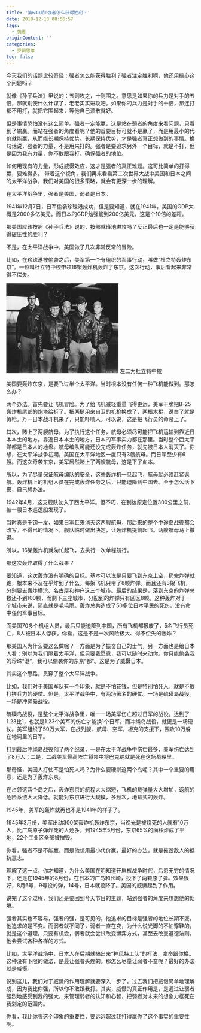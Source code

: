 ```yaml
---
title: '第639期:强者怎么获得胜利？'
date: 2018-12-13 08:56:57
tags:
  - 强者
originContent: ''
categories:
  - 罗辑思维
toc: false
---
```

今天我们的话题比较奇怪：强者怎么能获得胜利？强者注定胜利啊，他还用操心这个问题吗？

就像《孙子兵法》里说的：五则攻之，十则围之。意思是如果你的兵力是对手的五倍，那就别使什么计谋了，老老实实进攻吧。如果你的兵力是对手的十倍，那连打都不用打，就把它围起来，等他自己溃散就好。

但是事情恐怕没有这么简单。强者一定能赢，这是站在弱者的角度来看问题，只看到了输赢。而站在强者的角度看呢？他的首要目标可就不是赢了，而是用最小的代价就能赢，从而能长期保持优势。长期保持优势，才是强者真正想做到的事情。换句话说，强者的力量，不是用来打的。强者是要追求另外一个目标，就是不打，但是因为我有力量，你不敢跟我打。确保强者的地位。

如何用现有的力量，形成威慑效应，这才是强者的真正难题。这可比简单的打得赢，要难得多。
带着这个视角，我们再来看看第二次世界大战中美国和日本之间的太平洋战争，我们对美国的很多策略，就会有更深一步的理解。

在太平洋战争里，强者是美国，弱者是日本。

1941年12月7日，日军偷袭珍珠港成功，但是要知道，就在1941年，美国的GDP大概是2000多亿美元。而日本的GDP勉强能到200亿美元，这是个10倍的差距。

那美国应该按照《孙子兵法》说的，按部就班地进攻吗？反正最后也一定是能够获得碾压性的胜利？

不是，在太平洋战争中，美国做了几次非常反常的冒险。

比如，在珍珠港被偷袭之后，美军第一个有组织的军事行动，叫做“杜立特轰炸东京”。一位叫杜立特中校带领16架轰炸机轰炸了东京。这次行动，事后看起来非常得不偿失。

![杜立特轰炸东京](第639期-强者怎么获得胜利？/20181213090758.jpg)
左二为杜立特中校

美国要轰炸东京，是要飞过半个太平洋。当时根本没有任何一种飞机能做到。那怎么办？

两个办法。首先要让飞机冒险。为了给飞机减轻重量飞得更远，美军干脆把B-25轰炸机尾部的炮塔给拆了。把两挺用来自卫的机枪换成了，两根木棍，说白了就是假枪。万一日本战斗机来了，只能吓唬人。可以说，这是把飞行员的命赌上了。

其次，赌上了两艘航母。为了执行这个任务，航母必须尽可能把飞机运输到靠近日本本土的地方。靠近日本本土的地方，日本的军事实力都在那里。当时整个西太平洋都是日本人的地盘。航母编队可能还没完成轰炸任务，就先被日本人消灭了。你想，在太平洋战争初期，美国在太平洋地区一度只有3艘航母。而日军至少有6艘。而这次奇袭东京，美军居然赌上了两艘航母，这是下了血本。

所以，为了尽量保证航母编队的安全，这些轰炸机一旦起飞，航母就必须赶紧返航。轰炸机上的机组人员在完成轰炸任务之后，只能迫降到中国去。至于怎么活下来，自己想办法。

1942年4月，这支舰队驶入了西太平洋。但不巧，在到达原定位置300公里之前，被一艘日本巡逻船发现了。

当时真是千钧一发，如果日军赶来消灭这两艘航母，那后来的整个中途岛战役都会改写。不得已的情况下，舰队临时做出决定，让轰炸机提前起飞。两艘航母马上撤退。

所以，16架轰炸机就匆忙起飞，去执行一次单程航行。

那这次轰炸取得了什么战果？

要知道，这次轰炸没有明确的目标。基本可以说是只要飞到东京上空，扔完炸弹就跑，根本来不及在乎炸到了什么。每架飞机只带了8颗炸弹。而且还有3架飞机，分别要去轰炸横滨、名古屋和神户这三个城市。最后的结果是，落到东京的炸弹总数还不到100颗，而剩下三座城市，分配到的炸弹只有区区8颗。这种轰炸对于一个城市来说，简直就是毛毛雨。轰炸总共造成了50多位日本平民的死伤，没有命中任何军事目标。

而美国70多个机组人员，最后只能迫降到中国，所有飞机都报废了，5名飞行员死亡，8人被日本人俘获。你看，这是不是一次风险极大、得不偿失的轰炸？

那美国人为什么要这么做呢？一方面是为了振奋自己的士气，另一方面也是给日本人看：别以为我们隔着太平洋，但只要我愿意，我可以随时来动你。你只能偷袭我的珍珠“港”，我可以偷袭你的东京“都”。这是为了威慑日本。

其实这个思路，贯穿了整个太平洋战争。

比如，我们对于美国军队有一个印象，就是不怕花钱，但是特别怕死人。就是不敢打拼兵力的硬仗。但是，太平洋战争中，有两场著名的硬仗。一场是硫磺岛战役。一场是冲绳岛战役。

硫磺岛战役，是整个太平洋战争里，唯一一场美军伤亡超过日军的战役。达到了1.23比1，也就是1.23个美军的伤亡才能换1个日军。而冲绳岛战役，就更是一场硬仗。美军组织了50万大军，在战列舰、航母、空军，坦克的支援下，围攻10万躲在地洞里的日军。

打到最后冲绳岛战役创了两个纪录，一是在太平洋战争中伤亡最多，美军伤亡达到了8万人；二是，二战美军最高阵亡将领中将巴克纳就是死在这场战役里。

那奇怪，美国人打仗不是怕死人吗？为什么要硬拼这两个岛呢？其中一个重要的用意，还是为了轰炸东京。

在占领这两个岛之后，轰炸东京的航程大大缩短，飞机的载弹量大大增加，返航的危险系统大大降低。就能对东京进行大规模，多频次，地毯式的轰炸。

1945年，美军的轰炸就再也不是1941年的样子了。

1945年3月份，美军出动300架轰炸机轰炸东京，当晚光是被烧死的人就有10万人，比广岛原子弹炸死的人还多。到1945年5月份，东京65%的面积炸成了平地，22个工业区全部被摧毁。

你看，强者不是不能赢，而是他想用最小代价赢，最好的办法，就是摧毁敌人的抵抗意志。

理解了这一点，你才知道，为什么美国在明知道开启核战争时代，后患无穷的情况下，还是在1945年的8月份，在日本的广岛和长崎，投下了两颗原子弹。效果很好，8月6号，9号投的弹，14号，日本就投降了。美国的威慑起到了作用。

说完了这个过程，我们还是要回到今天节目的主题，站到强者的角度来想想他的处境。

强者其实也不容易，强者的强，是可见的，他追求的目标是强者的地位长期不变，他追求的是不变。而弱者就不同了，弱者一直在变，为什么说光脚的不怕穿鞋的，就是这个道理。只要有机会，弱者就会尝试改变博弈方式，甚至去改变道德法则。他会尝试各种各样的方式。

比如，太平洋战场中，日本人在后期就搞出来“神风特工队”的打法，拿命跟你换。这种没有下限的做法，是最让强者头疼的。那怎么尽量让弱者不变呢？最好的办法就是威慑。

说到这儿，我们对于威慑的作用理解就要深入一步了。过去我们把威慑简单地理解成，因为我比你强，所以你不敢跟我打。其实，威慑的真正作用是，是通过让弱者强烈地感受到我的强大，来管理弱者的认知和心智，把弱者对未来的想象力框死在我划定的范围内。

你看，我比你强这个印象的重要性，要远远超过我打得赢你了这个事实的重要性啊。